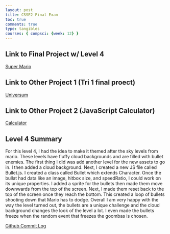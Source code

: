```yaml
---
layout: post
title: CSSE2 Final Exam
toc: true
comments: true
type: tangibles
courses: { compsci: {week: 12} }
---
```


## Link to Final Project w/ Level 4
<a href = "/student/2024/01/08/CSSE-oop-game-levels2.html">Super Mario</a>

## Link to Other Project 1 (Tri 1 final proect)
<a href = "/student/2024/02/26/Robot_Game.html">Universum</a>

## Link to Other Project 2 (JavaScript Calculator)
<a href = "/student/2023/09/14/JS_calculadora.html">Calculator</a>

## Level 4 Summary
For this level 4, I had the idea to make it themed after the sky levels from mario. These levels have fluffy cloud backgrounds and are filled with bullet enemies. The first thing I did was add another level for the new assets to go in. I then added a cloud background. Next, I created a new JS file called Bullet.js. I created a class called Bullet which extends Character. Once the bullat had data like an image, hitbox size, and speedRatio, I could work on its unique properties. I added a sprite for the bullets then made them move downwards from the top of the screen. Next, I made them reset back to the top of the screen once they reach the bottom. This created a loop of bullets shooting down that Mario has to dodge. Overall I am very happy with the way the level turned out, the bullets are a unique challenge and the cloud background changes the look of the level a lot. I even made the bullets freeze when the random event that freezes the goombas is chosen.

<a href = "https://github.com/nighthawkcoders/student/compare/main...DanielFitzwilliam:student:main">Github Commit Log</a>